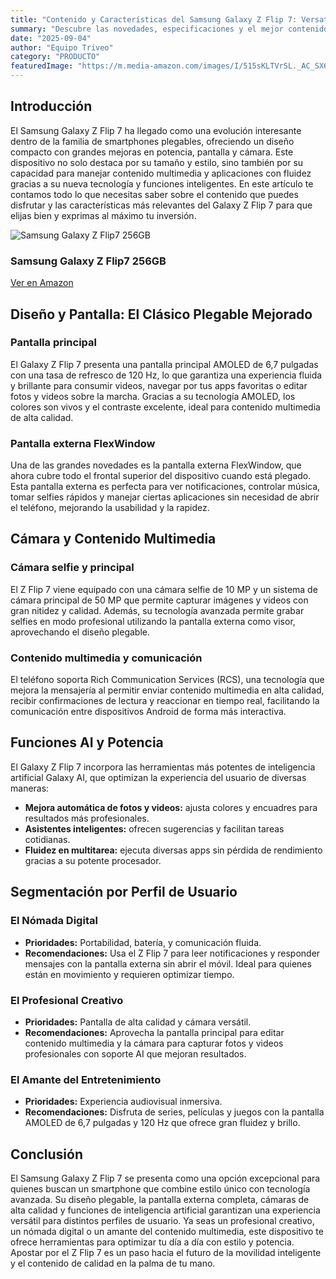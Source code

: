 ```yaml
---
title: "Contenido y Características del Samsung Galaxy Z Flip 7: Versatilidad y Estilo en tu Bolsillo"
summary: "Descubre las novedades, especificaciones y el mejor contenido para aprovechar al máximo el Samsung Galaxy Z Flip 7, el smartphone plegable que combina diseño y potencia."
date: "2025-09-04"
author: "Equipo Triveo"
category: "PRODUCTO"
featuredImage: "https://m.media-amazon.com/images/I/515sKLTVrSL._AC_SX679_.jpg"
---
```


## Introducción

El Samsung Galaxy Z Flip 7 ha llegado como una evolución interesante dentro de la familia de smartphones plegables, ofreciendo un diseño compacto con grandes mejoras en potencia, pantalla y cámara. Este dispositivo no solo destaca por su tamaño y estilo, sino también por su capacidad para manejar contenido multimedia y aplicaciones con fluidez gracias a su nueva tecnología y funciones inteligentes. En este artículo te contamos todo lo que necesitas saber sobre el contenido que puedes disfrutar y las características más relevantes del Galaxy Z Flip 7 para que elijas bien y exprimas al máximo tu inversión.
<div class="product-card">
  <img src="https://m.media-amazon.com/images/I/515sKLTVrSL._AC_SX679_.jpg" alt="Samsung Galaxy Z Flip7 256GB" class="product-image">
  <div class="product-content">
    <h3 class="product-title">Samsung Galaxy Z Flip7 256GB</h3>
    <a href="https://amzn.to/4mjeVmh" target="_blank" rel="noopener noreferrer" class="product-button">
      Ver en Amazon
    </a>
  </div>
</div>  

## Diseño y Pantalla: El Clásico Plegable Mejorado

### Pantalla principal

El Galaxy Z Flip 7 presenta una pantalla principal AMOLED de 6,7 pulgadas con una tasa de refresco de 120 Hz, lo que garantiza una experiencia fluida y brillante para consumir videos, navegar por tus apps favoritas o editar fotos y videos sobre la marcha. Gracias a su tecnología AMOLED, los colores son vivos y el contraste excelente, ideal para contenido multimedia de alta calidad.

### Pantalla externa FlexWindow

Una de las grandes novedades es la pantalla externa FlexWindow, que ahora cubre todo el frontal superior del dispositivo cuando está plegado. Esta pantalla externa es perfecta para ver notificaciones, controlar música, tomar selfies rápidos y manejar ciertas aplicaciones sin necesidad de abrir el teléfono, mejorando la usabilidad y la rapidez.

## Cámara y Contenido Multimedia

### Cámara selfie y principal

El Z Flip 7 viene equipado con una cámara selfie de 10 MP y un sistema de cámara principal de 50 MP que permite capturar imágenes y videos con gran nitidez y calidad. Además, su tecnología avanzada permite grabar selfies en modo profesional utilizando la pantalla externa como visor, aprovechando el diseño plegable.

### Contenido multimedia y comunicación

El teléfono soporta Rich Communication Services (RCS), una tecnología que mejora la mensajería al permitir enviar contenido multimedia en alta calidad, recibir confirmaciones de lectura y reaccionar en tiempo real, facilitando la comunicación entre dispositivos Android de forma más interactiva.

## Funciones AI y Potencia

El Galaxy Z Flip 7 incorpora las herramientas más potentes de inteligencia artificial Galaxy AI, que optimizan la experiencia del usuario de diversas maneras:

- **Mejora automática de fotos y videos:** ajusta colores y encuadres para resultados más profesionales.
- **Asistentes inteligentes:** ofrecen sugerencias y facilitan tareas cotidianas.
- **Fluidez en multitarea:** ejecuta diversas apps sin pérdida de rendimiento gracias a su potente procesador.

## Segmentación por Perfil de Usuario

### El Nómada Digital

- **Prioridades:** Portabilidad, batería, y comunicación fluida.
- **Recomendaciones:** Usa el Z Flip 7 para leer notificaciones y responder mensajes con la pantalla externa sin abrir el móvil. Ideal para quienes están en movimiento y requieren optimizar tiempo.

### El Profesional Creativo

- **Prioridades:** Pantalla de alta calidad y cámara versátil.
- **Recomendaciones:** Aprovecha la pantalla principal para editar contenido multimedia y la cámara para capturar fotos y videos profesionales con soporte AI que mejoran resultados.

### El Amante del Entretenimiento

- **Prioridades:** Experiencia audiovisual inmersiva.
- **Recomendaciones:** Disfruta de series, películas y juegos con la pantalla AMOLED de 6,7 pulgadas y 120 Hz que ofrece gran fluidez y brillo.

## Conclusión

El Samsung Galaxy Z Flip 7 se presenta como una opción excepcional para quienes buscan un smartphone que combine estilo único con tecnología avanzada. Su diseño plegable, la pantalla externa completa, cámaras de alta calidad y funciones de inteligencia artificial garantizan una experiencia versátil para distintos perfiles de usuario. Ya seas un profesional creativo, un nómada digital o un amante del contenido multimedia, este dispositivo te ofrece herramientas para optimizar tu día a día con estilo y potencia. Apostar por el Z Flip 7 es un paso hacia el futuro de la movilidad inteligente y el contenido de calidad en la palma de tu mano.